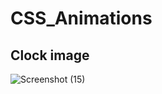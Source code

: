 # CSS_Animations
## Clock image
![Screenshot (15)](https://user-images.githubusercontent.com/84904302/185918936-2784b441-3145-42be-a9cf-84557a5002d5.png)
